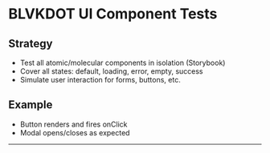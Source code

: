 # BLVKDOT UI Component Tests

## Strategy
- Test all atomic/molecular components in isolation (Storybook)
- Cover all states: default, loading, error, empty, success
- Simulate user interaction for forms, buttons, etc.

## Example
- Button renders and fires onClick
- Modal opens/closes as expected

---